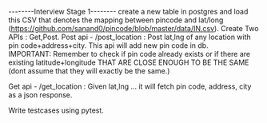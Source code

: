 --------Interview Stage 1--------
create a new table in postgres and load this CSV that denotes the mapping between pincode and lat/long (https://github.com/sanand0/pincode/blob/master/data/IN.csv).
Create Two APIs  : Get,Post.
Post api - /post_location : Post lat,lng of any location with pin code+address+city. This api will add new pin code in db.  
IMPORTANT: Remember to check if pin code already exists or if there are existing latitude+longitude THAT ARE CLOSE ENOUGH TO BE THE SAME (dont assume that they will exactly be the same.)
 
Get api - /get_location : Given lat,lng ... it will fetch pin code, address, city as a json response.
 
Write testcases using pytest.